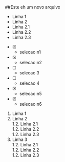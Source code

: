 ##Este eh um novo arquivo  
* Linha 1
* Linha 2
 * Linha 2.1
 * Linha 2.2
 * Linha 2.3


- [x] - selecao n1
- [x] - selecao n2
- [ ] - selecao 3
- [ ] - selecao 4
- [x] - selecao n5
- [x] - selecao n6

1. Linha 1
1. Linha 2  
  1.2. Linha 2.1  
  1.2. Linha 2.2  
  1.2. Linha 2.3  
1. Linha 3  
  1.2. Linha 2.1  
  1.2. Linha 2.2  
  1.2. Linha 2.3  
